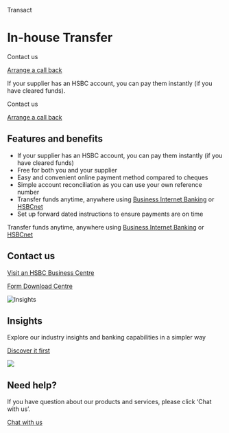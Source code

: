 Transact

# In-house Transfer

Contact us

[Arrange a call back](https://www.business.hsbc.com.hk/en-gb/arrange-a-call-back-payment)

If your supplier has an HSBC account, you can pay them instantly (if you have cleared funds).

Contact us

[Arrange a call back](https://www.business.hsbc.com.hk/en-gb/arrange-a-call-back-payment)

## Features and benefits

* If your supplier has an HSBC account, you can pay them instantly (if you have cleared funds)
* Free for both you and your supplier
* Easy and convenient online payment method compared to cheques
* Simple account reconciliation as you can use your own reference number
* Transfer funds anytime, anywhere using [Business Internet Banking](/en-gb/products/business-internet-banking) or [HSBCnet](/en-gb/products/hsbcnet)
* Set up forward dated instructions to ensure payments are on time

Transfer funds anytime, anywhere using [Business Internet Banking](/en-gb/products/business-internet-banking) or [HSBCnet](/en-gb/products/hsbcnet)

## Contact us

[Visit an HSBC Business Centre](/en-gb/products/hsbc-business-centres)

[Form Download Centre](/en-gb/help-centre/business-forms/making-payments-forms)

![Insights](/-/media/media/product-solution/theme-type/img-onboarding.png?h=1413&iar=0&w=1440&hash=0E9CE212C1F6AFCE9D0FE384CA6DCC0A "Insights")

## Insights

Explore our industry insights and banking capabilities in a simpler way

[Discover it first](/en-gb/insights)

![ ](/-/media/media/common/images/contact-us-img.png?h=604&iar=0&w=768&hash=A5675187A2C4B175E0CA7B5AD27C3A66 " ")

## Need help?

If you have question about our products and services, please click ‘Chat with us’.

[Chat with us](##)